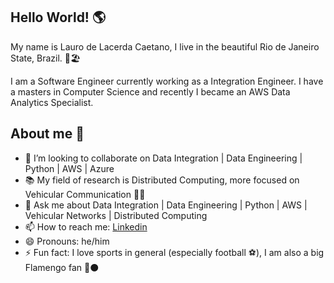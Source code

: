 ## Hello World! :earth_americas:
 
My name is Lauro de Lacerda Caetano, I live in the beautiful Rio de Janeiro State, Brazil. :sunrise::beach_umbrella: 

I am a Software Engineer currently working as a Integration Engineer. 
I have a masters in Computer Science and recently I became an AWS Data Analytics Specialist.


## About me :bearded_person:
- 👯 I’m looking to collaborate on Data Integration | Data Engineering | Python | AWS | Azure
- :books: My field of research is Distributed Computing, more focused on Vehicular Communication :signal_strength::car:
- 💬 Ask me about Data Integration | Data Engineering | Python | AWS | Vehicular Networks | Distributed Computing
- 📫 How to reach me: [Linkedin](https://www.linkedin.com/in/lauro-de-lacerda-caetano/)
- 😄 Pronouns: he/him
- ⚡ Fun fact: I love sports in general (especially football :soccer:), I am also a big Flamengo fan :red_circle::black_circle:
